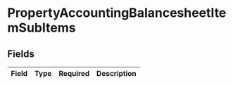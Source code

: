 # PropertyAccountingBalancesheetItemSubItems


## Fields

| Field       | Type        | Required    | Description |
| ----------- | ----------- | ----------- | ----------- |